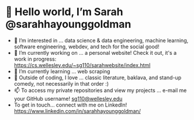 # 👋 Hello world, I’m Sarah @sarahhayounggoldman
- 👀 I’m interested in ... data science & data engineering, machine learning, software engineering, webdev, and tech for the social good!
- 🔭 I’m currently working on ... a personal website! Check it out, it's a work in progress: https://cs.wellesley.edu/~sg110/sarahwebsite/index.html 
- 🌱 I’m currently learning ... web scraping
- 💞️ Outside of coding, I love ... classic literature, baklava, and stand-up comedy, not necessarily in that order :)
- 📫 To access my private repositories and view my projects ... e-mail me your GitHub username! sg110@wellesley.edu
- To get in touch... connect with me on LinkedIn! https://www.linkedin.com/in/sarahhayounggoldman/
